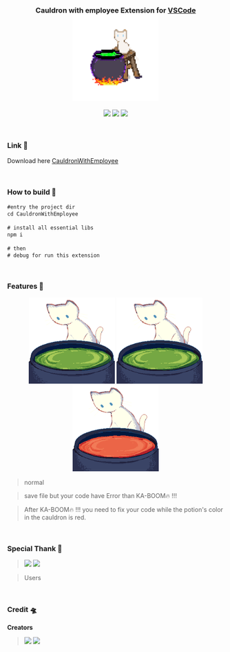 
<h3 align="center">
Cauldron with employee Extension for <a href="https://code.visualstudio.com">VSCode</a>
<br>
<img src="media/mc2.GIF" width="200" alt="Logo"/>
</h3>

<p align="center">
    <a href="https://github.com/KPS-Robotics/CauldronWithEmployee/stargazers"><img src="https://img.shields.io/github/stars/KPS-Robotics/CauldronWithEmployee?colorA=363a4f&colorB=b7bdf8&style=for-the-badge"></a>
    <a href="https://github.com/KPS-Robotics/CauldronWithEmployee/issues"><img src="https://img.shields.io/github/issues/KPS-Robotics/CauldronWithEmployee?colorA=363a4f&colorB=f5a97f&style=for-the-badge"></a>
    <a href="https://github.com/KPS-Robotics/CauldronWithEmployee/contributors"><img src="https://img.shields.io/github/contributors/KPS-Robotics/CauldronWithEmployee?colorA=363a4f&colorB=a6da95&style=for-the-badge"></a>
</p>
<br>

### Link 🔗
Download here
<a href="https://marketplace.visualstudio.com/items?itemName=CauldronWithEmployee.cauldronwithemployee">CauldronWithEmployee</a>

<br>

### How to build 🚀

```fish
#entry the project dir
cd CauldronWithEmployee

# install all essential libs
npm i 

# then 
# debug for run this extension
```

<br>

### Features 🍵
<p align="center">
<img src="media/nothing.GIF" width="200" alt="Logo"/>
<img src="media/explosion.GIF" width="200" alt="Logo"/>
<img src="media/error.GIF" width="200" alt="Logo"/>
</p>

> normal

> save file but your code have Error than KA-BOOM🔥 !!!

> After KA-BOOM🔥 !!! you need to fix your code while the potion's color in the cauldron is red.

<br>

### Special Thank 💝

> <a href="https://github.com/Ax-47"><img src="https://avatars.githubusercontent.com/u/85576471?s=50&v=4"></a> <a href="https://github.com/yadada-wA"><img src="https://avatars.githubusercontent.com/u/147980519?s=50&v=4"></a>

> Users

<br>


### Credit 🛸

**Creators**

> <a href="https://github.com/Ax-47"><img src="https://avatars.githubusercontent.com/u/85576471?s=50&v=4"></a> <a href="https://github.com/yadada-wA"><img src="https://avatars.githubusercontent.com/u/147980519?s=50&v=4"></a>
